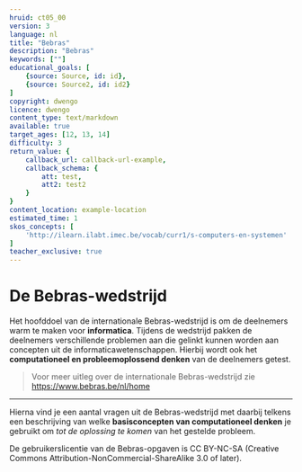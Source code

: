 ```yaml
---
hruid: ct05_00
version: 3
language: nl
title: "Bebras"
description: "Bebras"
keywords: [""]
educational_goals: [
    {source: Source, id: id}, 
    {source: Source2, id: id2}
]
copyright: dwengo
licence: dwengo
content_type: text/markdown
available: true
target_ages: [12, 13, 14]
difficulty: 3
return_value: {
    callback_url: callback-url-example,
    callback_schema: {
        att: test,
        att2: test2
    }
}
content_location: example-location
estimated_time: 1
skos_concepts: [
    'http://ilearn.ilabt.imec.be/vocab/curr1/s-computers-en-systemen'
]
teacher_exclusive: true
---
```

# De Bebras-wedstrijd

Het hoofddoel van de internationale Bebras-wedstrijd is om de deelnemers warm te maken voor **informatica**. Tijdens de wedstrijd pakken de deelnemers verschillende problemen aan die gelinkt kunnen worden aan concepten uit de informaticawetenschappen. Hierbij wordt ook het **computationeel en probleemoplossend denken** van de deelnemers getest.

> Voor meer uitleg over de internationale Bebras-wedstrijd zie https://www.bebras.be/nl/home

-------------------------------
Hierna vind je een aantal vragen uit de Bebras-wedstrijd met daarbij telkens een beschrijving van welke **basisconcepten van computationeel denken** je gebruikt om *tot de oplossing te komen* van het gestelde probleem.<br>

De gebruikerslicentie van de Bebras-opgaven is CC BY-NC-SA (Creative Commons Attribution-NonCommercial-ShareAlike 3.0 of later).

